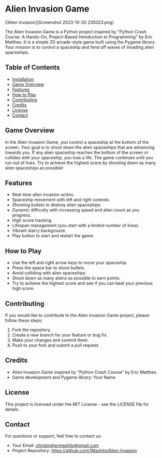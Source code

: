 # Alien Invasion Game

![Alien Invasion](Screenshot 2023-10-30 235023.png)

The Alien Invasion Game is a Python project inspired by "Python Crash Course: A Hands-On, Project-Based Introduction to Programming" by Eric Matthes. It is a simple 2D arcade-style game built using the Pygame library. Your mission is to control a spaceship and fend off waves of invading alien spaceships.

## Table of Contents

- [Installation](#installation)
- [Game Overview](#game-overview)
- [Features](#features)
- [How to Play](#how-to-play)
- [Contributing](#contributing)
- [Credits](#credits)
- [License](#license)
- [Contact](#contact)

## Game Overview

In the Alien Invasion Game, you control a spaceship at the bottom of the screen. Your goal is to shoot down the alien spaceships that are advancing towards you. If any alien spaceship reaches the bottom of the screen or collides with your spaceship, you lose a life. The game continues until you run out of lives. Try to achieve the highest score by shooting down as many alien spaceships as possible!

## Features

- Real-time alien invasion action.
- Spaceship movement with left and right controls.
- Shooting bullets to destroy alien spaceships.
- Dynamic difficulty with increasing speed and alien count as you progress.
- High score tracking.
- Lifespan management (you start with a limited number of lives).
- Vibrant starry background.
- Play button to start and restart the game.

## How to Play

- Use the left and right arrow keys to move your spaceship.
- Press the space bar to shoot bullets.
- Avoid colliding with alien spaceships.
- Shoot down as many aliens as possible to earn points.
- Try to achieve the highest score and see if you can beat your previous high score.

## Contributing

If you would like to contribute to the Alien Invasion Game project, please follow these steps:

1. Fork the repository.
2. Create a new branch for your feature or bug fix.
3. Make your changes and commit them.
4. Push to your fork and submit a pull request.

## Credits

- Alien Invasion Game inspired by "Python Crash Course" by Eric Matthes.
- Game development and Pygame library: Your Name

## License

This project is licensed under the MIT License - see the LICENSE file for details.

## Contact

For questions or support, feel free to contact us:

- Your Email: christophermashilo@gmail.com
- Project Repository: https://github.com/1Mashilo/Alien-Invasion

